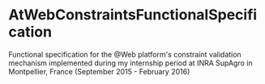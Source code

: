 # AtWebConstraintsFunctionalSpecification

Functional specification for the @Web platform's constraint validation mechanism implemented during my internship period at INRA SupAgro in Montpellier, France (September 2015 - February 2016)
